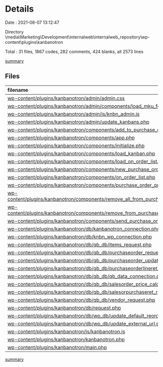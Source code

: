 # Details

Date : 2021-08-07 13:12:47

Directory \\media\Marketing\Development\internalweb\internalweb_repository\wp-content\plugins\kanbanotron

Total : 31 files,  1867 codes, 282 comments, 424 blanks, all 2573 lines

[summary](results.md)

## Files
| filename | language | code | comment | blank | total |
| :--- | :--- | ---: | ---: | ---: | ---: |
| [wp-content/plugins/kanbanotron/admin/admin.css](/wp-content/plugins/kanbanotron/admin/admin.css) | CSS | 97 | 0 | 14 | 111 |
| [wp-content/plugins/kanbanotron/admin/components/load_mku_form_fields.php](/wp-content/plugins/kanbanotron/admin/components/load_mku_form_fields.php) | PHP | 52 | 17 | 11 | 80 |
| [wp-content/plugins/kanbanotron/admin/js/knbn_admin.js](/wp-content/plugins/kanbanotron/admin/js/knbn_admin.js) | JavaScript | 41 | 0 | 4 | 45 |
| [wp-content/plugins/kanbanotron/admin/update_kanbans.php](/wp-content/plugins/kanbanotron/admin/update_kanbans.php) | PHP | 248 | 9 | 54 | 311 |
| [wp-content/plugins/kanbanotron/components/add_to_purchase_order.php](/wp-content/plugins/kanbanotron/components/add_to_purchase_order.php) | PHP | 31 | 7 | 13 | 51 |
| [wp-content/plugins/kanbanotron/components/app.php](/wp-content/plugins/kanbanotron/components/app.php) | PHP | 23 | 2 | 4 | 29 |
| [wp-content/plugins/kanbanotron/components/initialize.php](/wp-content/plugins/kanbanotron/components/initialize.php) | PHP | 74 | 3 | 22 | 99 |
| [wp-content/plugins/kanbanotron/components/load_kanban.php](/wp-content/plugins/kanbanotron/components/load_kanban.php) | PHP | 145 | 19 | 15 | 179 |
| [wp-content/plugins/kanbanotron/components/load_on_order_list.php](/wp-content/plugins/kanbanotron/components/load_on_order_list.php) | PHP | 64 | 15 | 12 | 91 |
| [wp-content/plugins/kanbanotron/components/new_purchase_order.php](/wp-content/plugins/kanbanotron/components/new_purchase_order.php) | PHP | 40 | 2 | 11 | 53 |
| [wp-content/plugins/kanbanotron/components/on_order_list.php](/wp-content/plugins/kanbanotron/components/on_order_list.php) | PHP | 28 | 2 | 5 | 35 |
| [wp-content/plugins/kanbanotron/components/purchase_order_preview.php](/wp-content/plugins/kanbanotron/components/purchase_order_preview.php) | PHP | 91 | 18 | 29 | 138 |
| [wp-content/plugins/kanbanotron/components/remove_all_from_purchase_order.php](/wp-content/plugins/kanbanotron/components/remove_all_from_purchase_order.php) | PHP | 50 | 18 | 21 | 89 |
| [wp-content/plugins/kanbanotron/components/remove_from_purchase_order.php](/wp-content/plugins/kanbanotron/components/remove_from_purchase_order.php) | PHP | 24 | 4 | 10 | 38 |
| [wp-content/plugins/kanbanotron/components/send_purchase_order.php](/wp-content/plugins/kanbanotron/components/send_purchase_order.php) | PHP | 82 | 67 | 38 | 187 |
| [wp-content/plugins/kanbanotron/db/kanbanotron_connection.php](/wp-content/plugins/kanbanotron/db/kanbanotron_connection.php) | PHP | 10 | 2 | 4 | 16 |
| [wp-content/plugins/kanbanotron/db/knbn_wp_connection.php](/wp-content/plugins/kanbanotron/db/knbn_wp_connection.php) | PHP | 10 | 2 | 4 | 16 |
| [wp-content/plugins/kanbanotron/db/qb_db/items_request.php](/wp-content/plugins/kanbanotron/db/qb_db/items_request.php) | PHP | 23 | 3 | 7 | 33 |
| [wp-content/plugins/kanbanotron/db/qb_db/purchaseorder_request.php](/wp-content/plugins/kanbanotron/db/qb_db/purchaseorder_request.php) | PHP | 39 | 7 | 13 | 59 |
| [wp-content/plugins/kanbanotron/db/qb_db/purchaseorder_update.php](/wp-content/plugins/kanbanotron/db/qb_db/purchaseorder_update.php) | PHP | 121 | 14 | 21 | 156 |
| [wp-content/plugins/kanbanotron/db/qb_db/purchaseorderlineret_update.php](/wp-content/plugins/kanbanotron/db/qb_db/purchaseorderlineret_update.php) | PHP | 70 | 15 | 18 | 103 |
| [wp-content/plugins/kanbanotron/db/qb_db/qb_data_connection.php](/wp-content/plugins/kanbanotron/db/qb_db/qb_data_connection.php) | PHP | 10 | 2 | 4 | 16 |
| [wp-content/plugins/kanbanotron/db/qb_db/salesorder_price_calculation.php](/wp-content/plugins/kanbanotron/db/qb_db/salesorder_price_calculation.php) | PHP | 9 | 0 | 5 | 14 |
| [wp-content/plugins/kanbanotron/db/qb_db/salesorpurchaseret_request.php](/wp-content/plugins/kanbanotron/db/qb_db/salesorpurchaseret_request.php) | PHP | 23 | 3 | 7 | 33 |
| [wp-content/plugins/kanbanotron/db/qb_db/vendor_request.php](/wp-content/plugins/kanbanotron/db/qb_db/vendor_request.php) | PHP | 98 | 3 | 7 | 108 |
| [wp-content/plugins/kanbanotron/db/request.php](/wp-content/plugins/kanbanotron/db/request.php) | PHP | 102 | 5 | 11 | 118 |
| [wp-content/plugins/kanbanotron/db/wp_db/update_default_reorder_quan.php](/wp-content/plugins/kanbanotron/db/wp_db/update_default_reorder_quan.php) | PHP | 21 | 3 | 10 | 34 |
| [wp-content/plugins/kanbanotron/db/wp_db/update_external_url.php](/wp-content/plugins/kanbanotron/db/wp_db/update_external_url.php) | PHP | 17 | 3 | 9 | 29 |
| [wp-content/plugins/kanbanotron/js/kanbanotron.js](/wp-content/plugins/kanbanotron/js/kanbanotron.js) | JavaScript | 129 | 12 | 22 | 163 |
| [wp-content/plugins/kanbanotron/kanbanotron.php](/wp-content/plugins/kanbanotron/kanbanotron.php) | PHP | 80 | 25 | 17 | 122 |
| [wp-content/plugins/kanbanotron/main.php](/wp-content/plugins/kanbanotron/main.php) | PHP | 15 | 0 | 2 | 17 |

[summary](results.md)